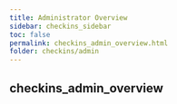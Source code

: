 ```yaml
---
title: Administrator Overview
sidebar: checkins_sidebar
toc: false
permalink: checkins_admin_overview.html
folder: checkins/admin
---
```


## checkins_admin_overview

